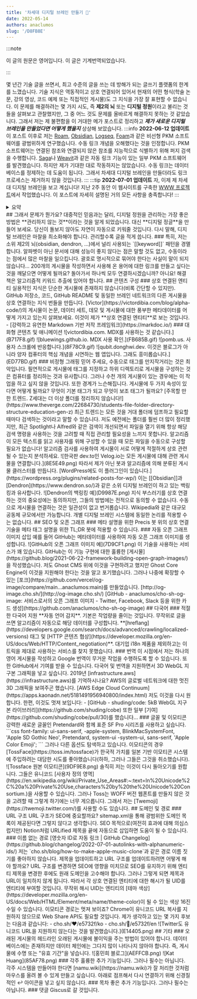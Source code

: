 ```yaml
---
title: '차세대 디지털 브레인 만들기 🧠'
date: 2022-05-14
authors: anaclumos
slug: '/D8FB8E'
---
```


:::note

이 글의 원문은 영어입니다. 이 글은 기계번역되었습니다.

:::

몇 년간 기술 글을 쓰면서, 최고 수준의 글을 쓰는 데 방해가 되는 글쓰기 플랫폼의 한계를 느꼈습니다. 기술 지식은 역동적이고 상호 연결되어 있어서 현재의 어떤 형식(학술 논문, 강의 영상, 코드 예제 또는 직접적인 게시물)도 그 지식을 가장 잘 표현할 수 없습니다. 이 문제를 해결하려는 몇 가지 시도, 즉 **제2의 뇌** 또는 **디지털 정원**이라고 불리는 것들을 살펴보고 관찰했지만, 그 중 어느 것도 문제를 올바르게 해결하지 못하는 것 같았습니다. 그래서 저는 제 불편함을 이 거대한 메가 포스트로 정리하고 **_제가 새로운 디지털 브레인을 만들었다면 어떻게 했을지_** 상상해 보았습니다.
:::info **2022-06-12 업데이트**
이 포스트 이후로 저는 [Roam](https://roamresearch.com/), [Obsidian](https://obsidian.md), [Logseq](https://logseq.com/), [Foam](https://foambubble.github.io/foam/)과 같은 비선형 PKM 소프트웨어를 광범위하게 연구했습니다. 수동 링크 개념을 오해했다는 것을 인정합니다. PKM 소프트웨어는 연결된 참조와 연결되지 않은 참조를 지능적으로 식별하기 위해 퍼지 검색을 수행합니다. [Saga](https://saga.so)나 [Weavit](https://www.weavit.ai/)과 같은 자동 링크 기능이 있는 일부 PKM 소프트웨어를 발견했습니다. 하지만 제가 기대한 대로 작동하지는 않았습니다. 수동 링크는 데이터베이스를 정제하는 데 도움이 됩니다. 그래서 차세대 디지털 브레인을 만들더라도 링크 프로세스는 제거하지 않을 것입니다.
:::
:::tip **2022-07-01 업데이트**
자, 이제 제 차세대 디지털 브레인을 보고 계십니다! 지난 2주 동안 이 웹사이트를 구축한 [WWW 프로젝트](https://github.com/anaclumos/extracranial)에서 작업했습니다. 이 포스트에 자세히 설명된 거의 모든 사항을 충족합니다!
:::

<details>
<summary>요약</summary>
- **코드**-**이미지**-**저장소**-**텍스트**의 **심미적**-**대화형**-**자동** 더미를 만들어 스스로 **구성**-**제시**-**제안**합니다.
- 수동 태깅, 링크, 이미지 처리 등이 **없습니다**.
- 무작위 지식을 던지기만 하면 **지식 메시 네트워크**가 생성됩니다.
- **알고리즘**이 모든 것을 운영합니다. 전 세계 **다른 언어**로 포함, 처리, 구성 및 배포됩니다.
- 지식을 **관리**하지 않습니다. 알고리즘은 오래된 콘텐츠에 불이익을 줍니다(이를 피하려면 게시물을 **상록수**로 표시할 수 있습니다).
</details>
## 그래서 문제가 뭔가요?
대중적인 믿음과는 달리, 디지털 정원을 관리하는 가장 좋은 방법은 **관리하지 않는 것**이라는 것을 알게 되었습니다. 대신 **디지털 정글**을 만들어 보세요. 당신이 돌보지 않아도 자연이 자동으로 키워줄 것입니다.
다시 말해, 디지털 브레인은 마찰을 최소화해야 합니다.
관리할수록 글을 적게 씁니다.
### 특히,
저는 소위 제2의 뇌(obsidian, dendron, ...)에서 널리 사용되는 `[[keyword]]` 패턴을 경멸합니다.
알파벳이 아닌 문서에 대해 성능이 좋지 않다는 점은 말할 것도 없고,
수동이라는 점에서 많은 마찰을 일으킵니다.
괄호로 명시적으로 묶어야 한다는 사실이 말이 되지 않습니다... 200개의 게시물을 작성하면서 사용해 온 용어에 대한 링크를 만들고 싶다는 것을 깨달으면 어떻게 될까요?
돌아가서 하나씩 모두 연결하시겠습니까?
아니요! 해결책은 알고리즘적 키워드 추출에 있어야 합니다.
## 콘텐츠 구성
### 상호 연결된 엔티티
실용적인 지식은 단순한 게시물에 존재하지 않습니다(비록 간단할 수 있지만). GitHub 저장소, 코드, GitHub README 및 동일한 브레인 네트워크의 다른 게시물을 상호 연결하는 지식 번들을 만듭니다.
[Victor](https://victordibia.com/blog/alpha-code/)의 게시물이 논문, 데이터 세트, 데모 및 게시물에 대한 풍부한 메타데이터를 어떻게 가지고 있는지 살펴보세요. 이것이 제가 **상호 연결된 엔티티**로 보는 것입니다.
- [강력하고 유연한 Markdown 기반 저작 프레임워크](https://markdoc.io/)
### 대화형 콘텐츠 및 애니메이션
![victordibia.com. MDX를 사용하는 것 같습니다.](B717F8.gif)
![bluewings.github.io. MDX 사용 확인.](FB685B.gif)
![pomb.us. 사용자 스크롤에 반응합니다.](8F78C9.gif)
![qubit.donghwi.dev. 이것은 블로그가 아니라 양자 컴퓨터의 핵심 개념을 시연하는 웹 앱입니다. 그래도 흥미롭습니다.](ED77BD.gif)
### 비정형 그래핑
믿어 주세요, 수동으로 태그를 만지작거리는 것은 최악입니다.
필연적으로 게시물에 태그를 지정하고 하위 디렉토리로 게시물을 구성하는 것은 컴퓨터를 정리하는 것과 유사합니다.
그러나 수천 개의 게시물이 있는 경우에는 이 작업을 하고 싶지 않을 것입니다. 또한 경계가 느슨해집니다. 게시물에 두 가지 속성이 있다면 어떻게 될까요? 무엇이 기본 태그가 되고 무엇이 보조 태그가 될까요?
[주목할 만한 트렌드. Z세대는 더 이상 폴더를 정리하지 않습니다!](https://www.theverge.com/22684730/students-file-folder-directory-structure-education-gen-z)
최근 트렌드는 모든 것을 거대 폴더에 덤프하고 필요할 때마다 검색하는 것이라고 말할 수 있습니다.
저도 예전에는 폴더를 훨씬 더 많이 정리했지만, 최근 Spotlight나 Alfred와 같은 검색이 개선되면서 파일을 열기 위해 항상 해당 검색 명령을 사용하는 것을 고려할 때 직접 관리할 필요성을 느끼지 못합니다.
알고리즘이 모든 텍스트를 읽고 사용자를 위해 구성할 수 있을 때 모든 파일을 수동으로 구성할 필요가 없습니다!
알고리즘 검사를 사용하여 게시물이 서로 어떻게 적절하게 상호 관련될 수 있는지 분석하세요.
![한국판 dev.to인 Velog.io는 모든 게시물에 대해 관련 게시물을 연결합니다.](8E5E49.png)
따라서 제가 아닌 봇과 알고리즘에 의해 분류된 게시물 클러스터를 만듭니다.
[WordPress에도 이 플러그인이 있습니다.](https://wordpress.org/plugins/related-posts-for-wp/)
이는 [[Obsidian]]과 [Dendron](https://www.dendron.so/)과 같은 소위 디지털 브레인이 하고 있는 백링킹과 유사합니다.
![Dendron의 백링킹 예](D9987E.png)
지식 부스러기를 상호 연결하는 것의 중요성에는 동의하지만, 그들의 방법에는 전적으로 동의할 수 없습니다.
수동으로 게시물을 연결하는 것은 일관성이 없고 번거롭습니다. Wikipedia와 같은 대규모 공동체 규모에서만 가능합니다.
개별 디지털 브레인 시스템에 동일한 논리를 적용할 수는 없습니다.
## SEO 및 오픈 그래프
### 메타 설명을 위한 Precis 봇
위의 상호 연결 기술을 메타 태그 설명을 위한 TL;DR 봇에 적용할 수 있습니다.
### 자동 오픈 그래프 이미지 삽입
예를 들어 GitHub는 메타데이터를 사용하여 자동 오픈 그래프 이미지를 생성합니다.
![GitHub의 오픈 그래프 이미지 예](7D9CF1.png)
이 기술을 사용하는 서비스가 꽤 있습니다.
GitHub는 이 기능 구현에 대한 훌륭한 [게시물](https://github.blog/2021-06-22-framework-building-open-graph-images/)을 작성했습니다.
저도 Ghost CMS 위에 이것을 구현하려고 했지만 Ghost Core Engine이 이것을 지원해야 한다는 것을 알고 포기했습니다. 그러나 나중에 확장할 수 있는 [포크](https://github.com/vercel/og-image/compare/main...anaclumos:main)를 만들었습니다. [http://og-image.cho.sh/](http://og-image.cho.sh/)
[GitHub - anaclumos/cho-sh-og-image: 서비스로서의 오픈 그래프 이미지 - Twitter, Facebook, Slack 등을 위한 카드 생성](https://github.com/anaclumos/cho-sh-og-image)
## 다국어
### 적절한 다국어 지원
**자동 언어 감지**. 기본은 작업량을 줄이는 것입니다. 무작위로 글을 쓰면 알고리즘이 자동으로 해당 데이터를 구성합니다.
**[hreflang](https://developers.google.com/search/docs/advanced/crawling/localized-versions) 태그 및 [HTTP 콘텐츠 협상](https://developer.mozilla.org/en-US/docs/Web/HTTP/Content_negotiation)**. 대기업 i18n 제품을 제외하고는 이 트릭을 제대로 사용하는 서비스를 찾지 못했습니다.
### 번역
이 시점에서 저는 하나의 영어 게시물을 작성하고 Google 번역이 무거운 작업을 수행하도록 할 수 있습니다.
또한 GitHub에서 기여를 받을 수 있습니다.
다국어 및 번역을 지원하면서 3D WebGL 지구본 그래픽을 넣고 싶습니다. 2019년 [infrastructure.aws](https://infrastructure.aws)를 기억하시나요? AWS의 글로벌 네트워크에 대한 멋진 3D 그래픽을 보여주곤 했습니다. [AWS Edge Cloud Continuum](https://apps.kaonadn.net/5181491956940800/index.html)
저도 이것을 다시 원합니다. 한편, 이것도 멋져 보입니다:
- [GitHub - shuding/code: 5kB WebGL 지구본 라이브러리](https://github.com/shuding/cobe)
또한 일부 [기여](https://github.com/shuding/cobe/pull/30)를 했습니다...
### 글꼴 및 이모티콘
강력한 새로운 글꼴인 Pretendard와 함께 표준 SF Pro 시리즈를 사용하고 싶습니다.
```css
font-family:
ui-sans-serif,
 -apple-system,
 BlinkMacSystemFont,
 'Apple SD Gothic Neo',
 Pretendard,
system-ui -system-ui,
sans-serif,
 'Apple Color Emoji';
```
그러나 다른 옵션도 탐색하고 있습니다.
이모티콘의 경우 [TossFace](https://toss.im/tossface)가 한국적 가치를 일본 기반 이모티콘 시스템에 주입하려는 대담한 시도를 좋아했습니다(하하, 그러나 그들은 그것을 취소했습니다).
![Tossface 원본 이모티콘](9DF9E8.png)
솔직히 저는 이것이 다시 돌아오기를 원합니다. 그들은 유니코드 [사용자 정의 영역](https://en.wikipedia.org/wiki/Private_Use_Areas#:~:text=In%20Unicode%2C%20a%20Private%20Use,characters%20by%20the%20Unicode%20Consortium.)을 사용할 수 있습니다. 그러나 Toss는 WOFF 버전 웹폰트를 만들지 않은 것을 고려할 때 그렇게 하기에는 너무 게으릅니다.
그래서 저는 [Twemoji](https://twemoji.twitter.com/)를 사용할 수도 있습니다.
## 도메인 및 경로
### URL 구조
URL 구조가 SEO에 중요할까요? sitemap.xml을 통해 광범위한 도메인 목록이 제공된다면 그렇지 않다고 생각합니다.
SEO 목적으로(여전히 효과에 대해 의심스럽지만) Notion처럼 URLified 제목을 끝에 자동으로 삽입하면 도움이 될 수 있습니다.
### 이름 없는 경로
[영숫자 ID로 자동 링크 | GitHub Changelog](https://github.blog/changelog/2022-07-01-autolinks-with-alphanumeric-ids/)
저는 `cho.sh/blog/how-to-make-apple-music-clone`과 같은 경로 이름 짓기를 좋아하지 않습니다. 제목을 업데이트하고 URL 구조를 업데이트하려면 어떻게 해야 할까요?
URL 구조를 변경하면 SEO에 영향을 미치므로 SEO를 유지하기 위해 엔티티 제목을 변경한 후에도 원래 도메인을 고수해야 합니다. 그러나 그렇게 되면 제목과 URL이 일치하지 않게 됩니다.
따라서 각 상호 연결된 엔티티에 대한 해시가 될 UID를 엔티티에 부여할 것입니다. 무작위 해시 UID는 엔티티의 [테마 색상](https://developer.mozilla.org/en-US/docs/Web/HTML/Element/meta/name/theme-color)이 될 수 있는 색상 16진수일 수 있습니다.
이모티콘 경로는 멋져 보이죠? Chrome이 유니코드 URL 복사를 지원하지 않으므로 Web Share API도 필요할 것입니다.
제가 생각하고 있는 몇 가지 후보는 다음과 같습니다:
- cho.sh/♥/e5732f/ko
- cho.sh/🧠/e5732f/en
![Twitter도 유니코드 URL을 지원하지 않는다는 것을 발견했습니다.](E14405.png)
## 기타
### 오래된 게시물의 헤드라인
오래된 게시물에 불이익을 주는 방법이 있어야 합니다. 데이터베이스에는 존재하지만 데이터 체인에는 그다지 많이 나타나지 않아야 합니다. 즉, 게시물에 수명 또는 "유효 기간"을 넣습니다.
![홍민희 블로그](AEFFCB.png)
![Kat Huang](85AF78.png)
### 각주
훌륭한 추가 기능입니다. 그러나 필수는 아닙니다.
각주 시스템을 만들어야 한다면 [namu.wiki](https://namu.wiki)가 잘 처리한 것처럼 마우스를 올려 볼 수 있게 만들고 싶습니다. 아래로 점프해서 다시 연결하기 위해 신경질적인 ↩️ 아이콘을 넣고 싶지 않습니다.
### 목차
좋은 추가 기능입니다. 그러나 필수는 아닙니다.
### 댓글
Giscus로 갈 것입니다.
